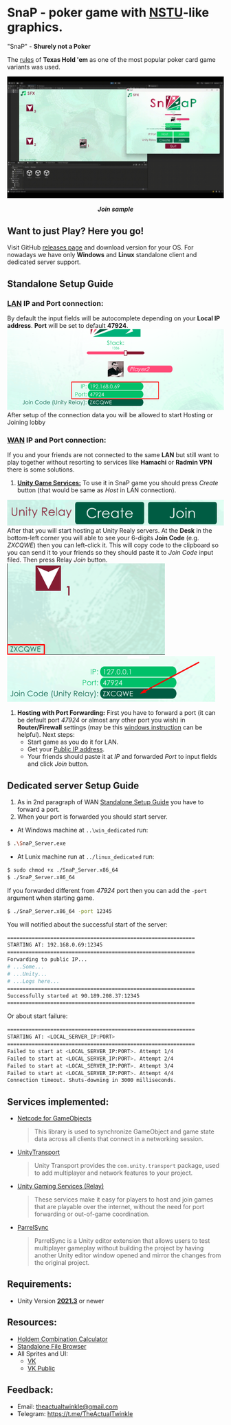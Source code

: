 # **SnaP - poker game with [NSTU](https://en.nstu.ru/)-like graphics.**

"SnaP" -  **Shurely not a Poker**

The [rules](https://en.wikipedia.org/wiki/Texas_hold_%27em#Rules) of **Texas Hold 'em** as one of the most popular poker card game variants was used.

![JoinSample](GitImages/SnapPlayerTest1.gif)
<p align="center">
<b><i>Join sample</i></b>
</p>

## Want to just Play? Here you go!
Visit GitHub [releases page](https://github.com/Twinkllle/PokerMultiplayer/releases) and download version for your OS. For nowadays we have only **Windows** and **Linux** standalone client and dedicated server support.

## Standalone Setup Guide 
### [LAN](https://en.wikipedia.org/wiki/Local_area_network) IP and Port connection:
By default the input fields will be autocomplete depending on your **Local IP address**.
**Port** will be set to default **47924**.
![IpPortInputFields](GitImages/ipAndPortIF.png)
After setup of the connection data you will be allowed to start Hosting or Joining lobby
### [WAN](https://en.wikipedia.org/wiki/Wide_area_network) IP and Port connection:
If you and your friends are not connected to the same **LAN** but still want to play together without resorting to services like **Hamachi** or **Radmin VPN** there is some solutions.
1. [**Unity Game Services:**](https://unity.com/solutions/gaming-services) To use it in SnaP game you should press *Create* button (that would be same as *Host* in LAN connection).
 
 ![RelayButtons](GitImages/RelayButtons.png)
 After that you will start hosting at Unity Realy servers. At the **Desk** in the bottom-left corner you will able to see your 6-digits **Join Code** (e.g. *ZXCQWE*) then you can left-click it. 
 This will copy code to the clipboard so you can send it to your friends so they should paste it to *Join Code* input filed. Then press Relay *Join* button.</br>
 ![RelayJoinCode](GitImages/RelayJoinCode.png)
![JoinCodeInputField](GitImages/RelayJoinCodeIF.png)
1. **Hosting with Port Forwarding:** First you have to forward a port (it can be default port *47924* or almost any other port you wish) in **Router/Firewall** settings (may be this [windows instruction](https://www.lifewire.com/how-to-port-forward-4163829) can be helpful).
	Next steps:
	* Start game as you do it for LAN. 
	* Get your [Public IP address](https://www.whatismyip.com/).
	* Your friends should paste it at *IP* and forwarded *Port* to input fields and click *Join* button.
## Dedicated server Setup Guide
1. As in 2nd paragraph of WAN [Standalone Setup Guide](#wan-ip-and-port-connection) you have to forward a port.
2. When your port is forwarded you should start server.
* At Windows machine at `..\win_dedicated` run:
```bash
$ .\SnaP_Server.exe
```
* At Lunix machine run at `../linux_dedicated`  run:
```bash
$ sudo chmod +x ./SnaP_Server.x86_64
$ ./SnaP_Server.x86_64
```
If you forwarded different from *47924* port then you can add the `-port` argument when starting game.
```bash
$ ./SnaP_Server.x86_64 -port 12345
```

You will notified about the successful start of the server:
```bash 
=============================================================
STARTING AT: 192.168.0.69:12345
=============================================================
Forwarding to public IP...
# ...Some...
# ...Unity...
# ...Logs here...
=============================================================
Successfully started at 90.189.208.37:12345
=============================================================
```
Or about start failure:
```bash
=============================================================
STARTING AT: <LOCAL_SERVER_IP:PORT> 
=============================================================
Failed to start at <LOCAL_SERVER_IP:PORT>. Attempt 1/4
Failed to start at <LOCAL_SERVER_IP:PORT>. Attempt 2/4
Failed to start at <LOCAL_SERVER_IP:PORT>. Attempt 3/4
Failed to start at <LOCAL_SERVER_IP:PORT>. Attempt 4/4
Connection timeout. Shuts-downing in 3000 milliseconds.
```
## **Services implemented:**
  * [Netcode for GameObjects](https://unity.com/products/netcode) 
    >This library is used to synchronize GameObject and game state data across all clients that connect in a networking session.
  * [UnityTransport](https://docs-multiplayer.unity3d.com/transport/current/about/index.html)
    >Unity Transport provides the `com.unity.transport` package, used to add multiplayer and network features to your project.
  * [Unity Gaming Services (Relay)](https://unity.com/solutions/gaming-services)
    >These services make it easy for players to host and join games that are playable over the internet, without the need for port forwarding or out-of-game coordination.
  * [ParrelSync](https://github.com/VeriorPies/ParrelSync)
	>ParrelSync is a Unity editor extension that allows users to test multiplayer gameplay without building the project by having another Unity editor window opened and mirror the changes from the original project.

## **Requirements**:
 - Unity Version [**2021.3**](https://unity3d.com/get-unity/download) or newer
## **Resources:**
* [Holdem Combination Сalculator](https://github.com/ccqi/TexasHoldem)
* [Standalone File Browser](https://github.com/gkngkc/UnityStandaloneFileBrowser)
* All Sprites and UI:
	* [VK](https://vk.com/id607494051)
	* [VK Public](https://vk.com/preved_medveddd)
## Feedback:
* Email: theactualtwinkle@gmail.com
* Telegram: https://t.me/TheActualTwinkle
